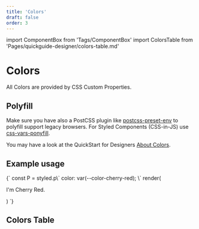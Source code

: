 ```yaml
---
title: 'Colors'
draft: false
order: 3
---
```


import ComponentBox from 'Tags/ComponentBox'
import ColorsTable from 'Pages/quickguide-designer/colors-table.md'

# Colors

All Colors are provided by CSS Custom Properties.

## Polyfill

Make sure you have also a PostCSS plugin like [postcss-preset-env](https://github.com/csstools/postcss-preset-env) to polyfill support legacy browsers. For Styled Components (CSS-in-JS) use [css-vars-ponyfill](https://github.com/jhildenbiddle/css-vars-ponyfill).

You may have a look at the QuickStart for Designers [About Colors](/quickguide-designer/colors).

## Example usage

<ComponentBox hideCode useRender>
{`
const P = styled.p\`
  color: var(--color-cherry-red);
\`
render(<P>I'm Cherry Red.</P>)
`}
</ComponentBox>

## Colors Table

<ColorsTable />
